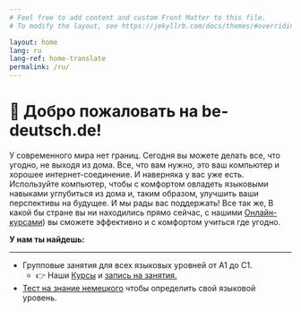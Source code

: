 ```yaml
---
# Feel free to add content and custom Front Matter to this file.
# To modify the layout, see https://jekyllrb.com/docs/themes/#overriding-theme-defaults

layout: home
lang: ru
lang-ref: home-translate
permalink: /ru/
---
```


# 🤗 Добро пожаловать на be-deutsch.de!

У современного мира нет границ. Сегодня вы можете делать все, что угодно, не выходя из дома. Все, что вам нужно, это ваш компьютер
и хорошее интернет-соединение. И наверняка у вас уже есть. Используйте компьютер, чтобы с комфортом овладеть языковыми навыками
углубиться из дома и, таким образом, улучшить ваши перспективы на будущее. И мы рады вас поддержать! Все так же,
В какой бы стране вы ни находились прямо сейчас, с нашими [Онлайн-курсами](https://www.be-deutsch.de/Kurse/)) вы сможете эффективно и с комфортом учиться где угодно.

<div class="alert alert-success" role="alert">
    <strong> У нам ты найдешь: </strong>
    <hr/>
    <ul>
        <li>Групповые занятия для всех языковых уровней от A1 до C1.
            <ul>
                <li>👉 Наши <a href="{{ site.baseurl }}\Kurse">Курсы</a> и <a href="{{ site.baseurl }}\Anmeldung">запись на занятия.</a>
                </li>
            </ul>
        </li>
        <li><a href="{{ site.baseurl }}\Deutschtest">Тест на знание немецкого</a> чтобы определить свой языковой уровень.</li>
    </ul>
</div>
